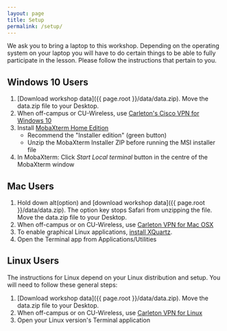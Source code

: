 ```yaml
---
layout: page
title: Setup
permalink: /setup/
---
```


We ask you to bring a laptop to this workshop.  Depending on the operating system on your laptop you will have to do certain things to be able to fully participate in the lesson. Please follow the instructions that pertain to you.

## Windows 10 Users

 1. [Download workshop data]({{ page.root }}/data/data.zip).  Move the data.zip file to your Desktop.
 2. When off-campus or CU-Wireless, use [Carleton's Cisco VPN for Windows 10](https://carleton.ca/its/help-centre/remote-access/vpn-for-windows-10/)
 3. Install [MobaXterm Home Edition](http://mobaxterm.mobatek.net/download.html)
    - Recommend the "Installer edition" (green button)
    - Unzip the MobaXterm Installer ZIP before running the MSI installer file
 4. In MobaXterm: Click *Start Local terminal* button in the centre of the MobaXterm window

## Mac Users

 1. Hold down alt(option) and [download workshop data]({{ page.root }}/data/data.zip). The option key stops Safari from unzipping the file.  Move the data.zip file to your Desktop.
 2. When off-campus or on CU-Wireless, use [Carleton VPN for Mac OSX](https://carleton.ca/its/help-centre/remote-access/vpn-for-mac-osx/) 
 3. To enable graphical Linux applications, [install XQuartz](https://support.apple.com/en-ca/HT201341).
 4. Open the Terminal app from Applications/Utilities
 
## Linux Users

The instructions for Linux depend on your Linux distribution and setup.  You will need to follow these general steps:
 1. [Download workshop data]({{ page.root }}/data/data.zip). Move the data.zip file to your Desktop.
 2. When off-campus or on CU-Wireless, use [Carleton VPN for Linux](https://carleton.ca/its/help-centre/remote-access/cisco-anyconnect-secure-mobility-client-for-linux/)
 3. Open your Linux version's Terminal application




